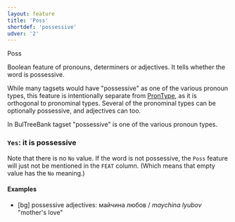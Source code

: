 ```yaml
---
layout: feature
title: 'Poss'
shortdef: 'possessive'
udver: '2'
---
```

Poss

Boolean feature of pronouns, determiners or adjectives.  It tells
whether the word is possessive.

While many tagsets would have "possessive" as one of the various
pronoun types, this feature is intentionally separate from
[PronType](), as it is orthogonal to pronominal types. Several of the
pronominal types can be optionally possessive, and adjectives can too.

In BulTreeBank tagset "possessive" is one of the various
pronoun types.

### <a name="Yes">`Yes`</a>: it is possessive

Note that there is no `No` value. If the word is not possessive, the
`Poss` feature will just not be mentioned in the `FEAT` column. (Which
means that empty value has the `No` meaning.)

#### Examples

* [bg] possessive adjectives: майчина любов / _maychina lyubov_ "mother's love"

<!-- Interlanguage links updated Po 11. listopadu 2024, 20:10:00 CET -->
